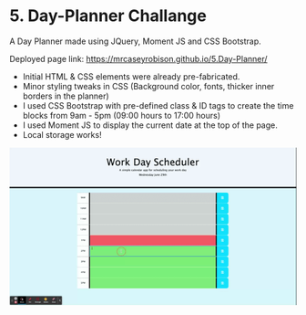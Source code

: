 # 5. Day-Planner Challange

A Day Planner made using JQuery, Moment JS and CSS Bootstrap.

Deployed page link: https://mrcaseyrobison.github.io/5.Day-Planner/

- Initial HTML & CSS elements were already pre-fabricated.
- Minor styling tweaks in CSS (Background color, fonts, thicker inner borders in the planner)
- I used CSS Bootstrap with pre-defined class & ID tags to create the time blocks from 9am - 5pm (09:00 hours to 17:00 hours)
- I used Moment JS to display the current date at the top of the page.
- Local storage works!

<img src = "./images/demo.gif">
